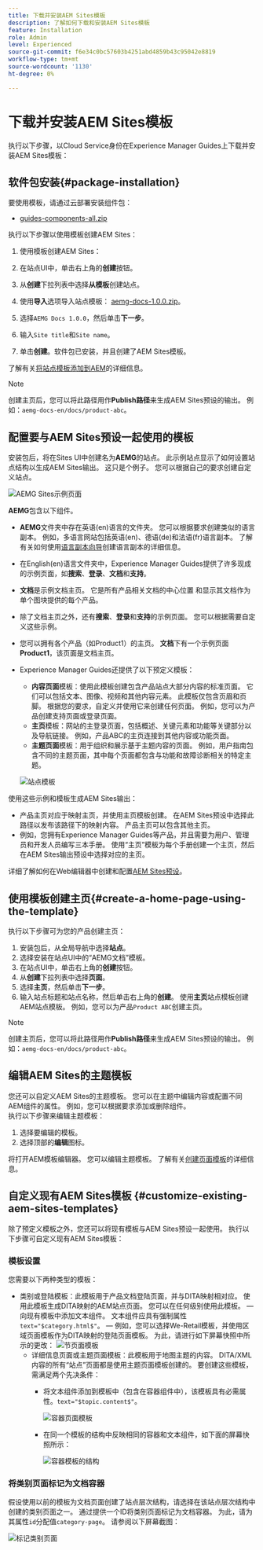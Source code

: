```yaml
---
title: 下载并安装AEM Sites模板
description: 了解如何下载和安装AEM Sites模板
feature: Installation
role: Admin
level: Experienced
source-git-commit: f6e34c0bc57603b4251abd4859b43c95042e8819
workflow-type: tm+mt
source-wordcount: '1130'
ht-degree: 0%

---
```



# 下载并安装AEM Sites模板

执行以下步骤，以Cloud Service身份在Experience Manager Guides上下载并安装AEM Sites模板：

## 软件包安装{#package-installation}

要使用模板，请通过云部署安装组件包：
- [guides-components-all.zip](https://github.com/adobe/aemg-sites-components/releases/tag/v1.0.0)



执行以下步骤以使用模板创建AEM Sites：


1. 使用模板创建AEM Sites：
1. 在站点UI中，单击右上角的&#x200B;**创建**&#x200B;按钮。
1. 从&#x200B;**创建**&#x200B;下拉列表中选择&#x200B;**从模板**&#x200B;创建站点。

1. 使用&#x200B;**导入**&#x200B;选项导入站点模板： [aemg-docs-1.0.0.zip](https://github.com/adobe/aemg-sites-template/releases/tag/v1.0.0)。
1. 选择`AEMG Docs 1.0.0`，然后单击&#x200B;**下一步**。
1. 输入`Site title`和`Site name`。
1. 单击&#x200B;**创建**。软件包已安装，并且创建了AEM Sites模板。

了解有关[将站点模板添加到AEM](https://experienceleague.adobe.com/zh-hans/docs/experience-manager-cloud-service/content/sites/administering/site-creation/site-templates#adding)的详细信息。


>[!NOTE]
>
>创建主页后，您可以将此路径用作&#x200B;**Publish路径**&#x200B;来生成AEM Sites预设的输出。 例如：`aemg-docs-en/docs/product-abc`。


## 配置要与AEM Sites预设一起使用的模板

安装包后，将在Sites UI中创建名为&#x200B;**AEMG**&#x200B;的站点。 此示例站点显示了如何设置站点结构以生成AEM Sites输出。 这只是个例子。 您可以根据自己的要求创建自定义站点。

![AEMG Sites示例页面](assets/aemg-sites-sample-pages.png)


**AEMG**&#x200B;包含以下组件。
- **AEMG**&#x200B;文件夹中存在英语(en)语言的文件夹。 您可以根据要求创建类似的语言副本。 例如，多语言网站包括英语(en)、德语(de)和法语(fr)语言副本。  了解有关如何使用[语言副本向导](https://experienceleague.adobe.com/zh-hans/docs/experience-manager-65/content/sites/administering/introduction/tc-wizard)创建语言副本的详细信息。
- 在English(en)语言文件夹中，Experience Manager Guides提供了许多现成的示例页面，如&#x200B;**搜索**、**登录**、**文档**&#x200B;和&#x200B;**支持**。

- **文档**&#x200B;是示例文档主页。 它是所有产品相关文档的中心位置
和显示其文档作为单个图块提供的每个产品。

- 除了文档主页之外，还有&#x200B;**搜索**、**登录**&#x200B;和&#x200B;**支持**&#x200B;的示例页面。 您可以根据需要自定义这些示例。
- 您可以拥有各个产品（如Product1）的主页。 **文档**&#x200B;下有一个示例页面&#x200B;**Product1**，该页面是文档主页。

- Experience Manager Guides还提供了以下预定义模板：

   - **内容页面**&#x200B;模板：使用此模板创建包含产品站点大部分内容的标准页面。 它们可以包括文本、图像、视频和其他内容元素。 此模板仅包含页眉和页脚。 根据您的要求，自定义并使用它来创建任何页面。 例如，您可以为产品创建支持页面或登录页面。
   - **主页**&#x200B;模板：网站的主登录页面，包括概述、关键元素和功能等关键部分以及导航链接。 例如，产品ABC的主页连接到其他内容或功能页面。
   - **主题页面**&#x200B;模板：用于组织和展示基于主题内容的页面。 例如，用户指南包含不同的主题页面，其中每个页面都包含与功能和故障诊断相关的特定主题。

  ![站点模板](assets/sites-ui-templates.png)

使用这些示例和模板生成AEM Sites输出：
- 产品主页对应于映射主页，并使用主页模板创建。 在AEM Sites预设中选择此路径以发布该路径下的映射内容。 产品主页可以包含其他主页。
- 例如，您拥有Experience Manager Guides等产品，并且需要为用户、管理员和开发人员编写三本手册。  使用“主页”模板为每个手册创建一个主页，然后在AEM Sites输出预设中选择对应的主页。

详细了解如何在Web编辑器中创建和配置[AEM Sites预设](../user-guide/generate-output-aem-site-web-editor.md)。

## 使用模板创建主页{#create-a-home-page-using-the-template}

执行以下步骤可为您的产品创建主页：
1. 安装包后，从全局导航中选择&#x200B;**站点**。
1. 选择安装在站点UI中的“AEMG文档”模板。
1. 在站点UI中，单击右上角的&#x200B;**创建**&#x200B;按钮。
1. 从&#x200B;**创建**&#x200B;下拉列表中选择&#x200B;**页面**。
1. 选择&#x200B;**主页**，然后单击&#x200B;**下一步**。
1. 输入站点标题和站点名称，然后单击右上角的&#x200B;**创建**。 使用&#x200B;**主页**&#x200B;站点模板创建AEM站点模板。 例如，您可以为产品`Product ABC`创建主页。


>[!NOTE]
>
>创建主页后，您可以将此路径用作&#x200B;**Publish路径**&#x200B;来生成AEM Sites预设的输出。 例如：`aemg-docs-en/docs/product-abc`。

## 编辑AEM Sites的主题模板

您还可以自定义AEM Sites的主题模板。 您可以在主题中编辑内容或配置不同AEM组件的属性。 例如，您可以根据要求添加或删除组件。\
执行以下步骤来编辑主题模板：
1. 选择要编辑的模板。
1. 选择顶部的&#x200B;**编辑**&#x200B;图标。

将打开AEM模板编辑器。 您可以编辑主题模板。 了解有关[创建页面模板](https://experienceleague.adobe.com/zh-hans/docs/experience-manager-65/content/sites/authoring/siteandpage/templates#editing-a-template-structure-template-author)的详细信息。


## 自定义现有AEM Sites模板 {#customize-existing-aem-sites-templates}

除了预定义模板之外，您还可以将现有模板与AEM Sites预设一起使用。 执行以下步骤可自定义现有AEM Sites模板：

### 模板设置

您需要以下两种类型的模板：

- 类别或登陆模板：此模板用于产品文档登陆页面，并与DITA映射相对应。  使用此模板生成DITA映射的AEM站点页面。 您可以在任何级别使用此模板。
 — 向现有模板中添加文本组件。 文本组件应具有强制属性`text="$category.html$"`。
 — 例如，您可以选择We-Retail模板，并使用区域页面模板作为DITA映射的登陆页面模板。 为此，请进行如下屏幕快照中所示的更改：
  ![节页面模板](assets/customize-existing-aem-templates-section.png)
   - 详细信息页面或主题页面模板：此模板用于地图主题的内容。 DITA/XML内容的所有“站点”页面都是使用主题页面模板创建的。 要创建这些模板，需满足两个先决条件：
      - 将文本组件添加到模板中（包含在容器组件中），该模板具有必需属性。`text="$topic.content$"`。

        ![容器页面模板](assets/customize-existing-aem-templates-container.png)
      - 在同一个模板的结构中反映相同的容器和文本组件，如下面的屏幕快照所示：

        ![容器模板的结构](assets/customize-existing-aem-templates-structure.png)

### 将类别页面标记为文档容器

假设使用以前的模板为文档页面创建了站点层次结构，请选择在该站点层次结构中创建的类别页面之一。 通过提供一个ID将类别页面标记为文档容器。
为此，请为其属性`id`分配值`category-page`。 请参阅以下屏幕截图：

![标记类别页面](assets/customize-existing-aem-templates-tagging.png)





